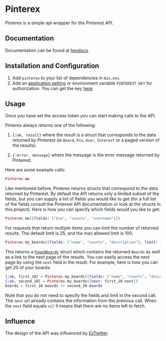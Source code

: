 # Pinterex

Pinterex is a simple api wrapper for the Pinterest API.

## Documentation

Documentation can be found at [hexdocs](https://hexdocs.pm/pinterex/api-reference.html).

## Installation and Configuration

1. Add `pinterex` to your list of dependencies in `mix.exs`.
2. Add an [application setting](https://github.com/MitjaBezensek/pinterex/blob/master/lib/api/base.ex#L14) or environment variable `PINTEREST_KEY` for authorization. You can get the key [here](https://developers.pinterest.com/tools/access_token/).

## Usage

Once you have set the access token you can start making calls to the API. 

Pinterex always returns one of the following:

1. `{:ok, result}` where the result is a struct that corresponds to the data returned by Pinterest (ie `Board`, `Pin`, `User`, `Interest` or a paged version of the results).

2. `{:error, message}` where the message is the error message returned by Pinterest.

Here are some example calls:

```elixir
Pinterex.me
```

Like mentioned before, Pinterex returns structs that correspond to the data returned by Pinterest. By default the API returns only a limited subset of the fields, but you can supply a list of fields you would like to get (for a full list of the fields consult the Pinterest API documentation or look at the structs in this project). Here is how you can specify which fields would you like to get:

```elixir
Pinterex.me([fields: ["bio", "counts", "username"]])
```

For requests that return multiple items you can limit the number of returned results. The default limit is 25, and the max allowed limit is 100.

```elixir
Pinterex.my_boards([fields: ["name", "counts", "description"], limit: 10])
```

This returns a [`PagedBoards`](https://github.com/MitjaBezensek/pinterex/blob/master/lib/structs/paged_boards.ex) struct which contains the returned `Boards` as well as a link to the next page of the results. You can easily access the next page by using the `next` field in the result. For example, here is how you can get 20 of your boards:

```elixir
{:ok, first_10} = Pinterex.my_boards([fields: ["name", "counts", "description"], limit: 10])
{:ok, second_10} = Pinterex.my_boards([next: first_10.next])
boards = first_10.boards ++ second_20.boards
```

Note that you do not need to specify the fields and limit in the second call. The `next` url already contains the information from the previous call. When the `next` field equals `nil` it means that there are no items left to fetch.

## Influence
  
The design of the API was influenced by [ExTwitter](https://github.com/parroty/extwitter).
